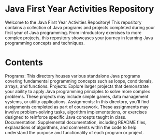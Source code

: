 <h1>Java First Year Activities Repository</h1>

Welcome to the Java First Year Activities Repository! This repository contains a collection of Java programs and projects completed during your first year of Java programming. From introductory exercises to more complex projects, this repository showcases your journey in learning Java programming concepts and techniques.

<h1>Contents</h1>

Programs: This directory houses various standalone Java programs covering fundamental programming concepts such as loops, conditionals, arrays, and functions.
Projects: Explore larger projects that demonstrate your ability to apply Java programming principles to solve more complex problems. These projects may include simple games, data management systems, or utility applications.
Assignments: In this directory, you'll find assignments completed as part of coursework. These assignments may involve problem-solving tasks, algorithm implementations, or exercises designed to reinforce specific Java concepts taught in class.
Documentation: Supplemental documentation, including README files, explanations of algorithms, and comments within the code to help understand the purpose and functionality of each program or project.
